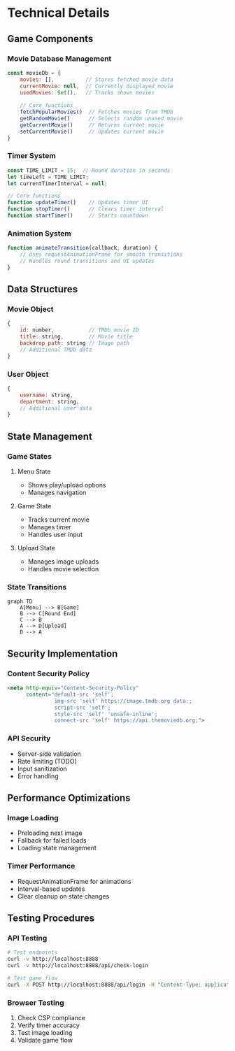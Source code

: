 # Technical Details

## Game Components

### Movie Database Management
```javascript
const movieDb = {
    movies: [],          // Stores fetched movie data
    currentMovie: null,  // Currently displayed movie
    usedMovies: Set(),   // Tracks shown movies
    
    // Core functions
    fetchPopularMovies()  // Fetches movies from TMDb
    getRandomMovie()      // Selects random unused movie
    getCurrentMovie()     // Returns current movie
    setCurrentMovie()     // Updates current movie
}
```

### Timer System
```javascript
const TIME_LIMIT = 15;  // Round duration in seconds
let timeLeft = TIME_LIMIT;
let currentTimerInterval = null;

// Core functions
function updateTimer()    // Updates timer UI
function stopTimer()      // Clears timer interval
function startTimer()     // Starts countdown
```

### Animation System
```javascript
function animateTransition(callback, duration) {
    // Uses requestAnimationFrame for smooth transitions
    // Handles round transitions and UI updates
}
```

## Data Structures

### Movie Object
```javascript
{
    id: number,           // TMDb movie ID
    title: string,        // Movie title
    backdrop_path: string // Image path
    // Additional TMDb data
}
```

### User Object
```javascript
{
    username: string,
    department: string,
    // Additional user data
}
```

## State Management

### Game States
1. Menu State
   - Shows play/upload options
   - Manages navigation

2. Game State
   - Tracks current movie
   - Manages timer
   - Handles user input

3. Upload State
   - Manages image uploads
   - Handles movie selection

### State Transitions
```mermaid
graph TD
    A[Menu] --> B[Game]
    B --> C[Round End]
    C --> B
    A --> D[Upload]
    D --> A
```

## Security Implementation

### Content Security Policy
```html
<meta http-equiv="Content-Security-Policy" 
      content="default-src 'self';
               img-src 'self' https://image.tmdb.org data:;
               script-src 'self';
               style-src 'self' 'unsafe-inline';
               connect-src 'self' https://api.themoviedb.org;">
```

### API Security
- Server-side validation
- Rate limiting (TODO)
- Input sanitization
- Error handling

## Performance Optimizations

### Image Loading
- Preloading next image
- Fallback for failed loads
- Loading state management

### Timer Performance
- RequestAnimationFrame for animations
- Interval-based updates
- Clear cleanup on state changes

## Testing Procedures

### API Testing
```bash
# Test endpoints
curl -v http://localhost:8888
curl -v http://localhost:8888/api/check-login

# Test game flow
curl -X POST http://localhost:8888/api/login -H "Content-Type: application/json" -d '{"username":"testuser1"}'
```

### Browser Testing
1. Check CSP compliance
2. Verify timer accuracy
3. Test image loading
4. Validate game flow
